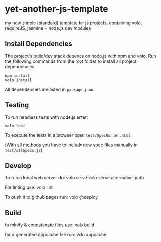 yet-another-js-template
=======================

my new simple (standard) template for js projects, containing volo, requireJS, jasmine + node.js dev modules 

Install Dependencies
------------

The project's build/dev stack depends on node.js with npm and volo. Run the following commands from the root folder to install all project dependencies:

    npm install
    volo install

All dependencies are listed in `package.json`.

Testing
-------

To run headless tests with node.js enter:

    volo test

To execute the tests in a browser open `test/SpecRunner.html`.

(With all methods you have to include new spec files manually in `test/allSpecs.js`)

Develop
-------

To run a local web server do:
    volo serve
    volo serve alternative-path

For linting use:
    volo lint

To push it to github pages run:
    volo ghdeploy

Build
-----

to minify & concatenate files use:
    volo build

for a generated appcache file run:
    volo appcache